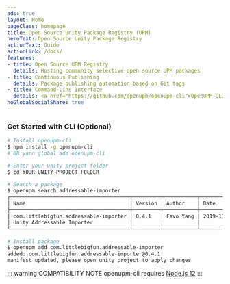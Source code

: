 ```yaml
---
ads: true
layout: Home
pageClass: homepage
title: Open Source Unity Package Registry (UPM)
heroText: Open Source Unity Package Registry
actionText: Guide
actionLink: /docs/
features:
- title: Open Source UPM Registry
  details: Hosting community selective open source UPM packages
- title: Continuous Publishing
  details: Package publishing automation based on Git tags
- title: Command-Line Interface
  details: <a href="https://github.com/openupm/openupm-cli">OpenUPM-CLI</a> for 3rd-party UPM registries
noGlobalSocialShare: true
---
```


### Get Started with CLI (Optional)

```sh
# Install openupm-cli
$ npm install -g openupm-cli
# OR yarn global add openupm-cli

# Enter your unity project folder
$ cd YOUR_UNITY_PROJECT_FOLDER

# Search a package
$ openupm search addressable-importer
┌───────────────────────────────────────┬─────────┬───────────┬────────────┐
│ Name                                  │ Version │ Author    │ Date       │
├───────────────────────────────────────┼─────────┼───────────┼────────────┤
│ com.littlebigfun.addressable-importer │ 0.4.1   │ Favo Yang │ 2019-11-25 │
│ Unity Addressable Importer            │         │           │            │
└───────────────────────────────────────┴─────────┴───────────┴────────────┘

# Install package
$ openupm add com.littlebigfun.addressable-importer
added: com.littlebigfun.addressable-importer@0.4.1
manifest updated, please open unity project to apply changes
```

::: warning COMPATIBILITY NOTE
openupm-cli requires [Node.js 12](https://nodejs.org/en/)
:::

<ClientOnly><PackageRecent /></ClientOnly>

<social-share />

<style lang="stylus">
</style>
